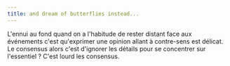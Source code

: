 ```yaml
---
title: and dream of butterflies instead...
---
```


L'ennui au fond quand on a l'habitude de rester distant face aux événements
c'est qu'exprimer une opinion allant à contre-sens est délicat. Le consensus
alors c'est d'ignorer les détails pour se concentrer sur l'essentiel ? C'est
lourd les consensus.

